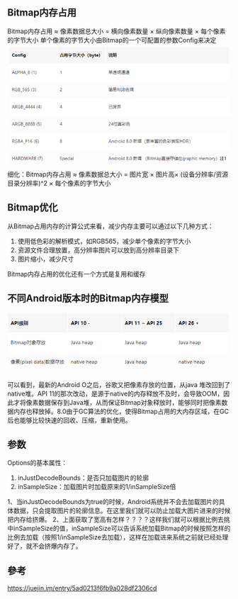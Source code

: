 ## Bitmap内存占用
Bitmap内存占用 ≈ 像素数据总大小 = 横向像素数量 × 纵向像素数量 × 每个像素的字节大小
单个像素的字节大小由Bitmap的一个可配置的参数Config来决定
![bitmap_config](/assets/bitmap_config.png)
细化：Bitmap内存占用 ≈ 像素数据总大小 = 图片宽 × 图片高× (设备分辨率/资源目录分辨率)^2 × 每个像素的字节大小

## Bitmap优化
从Bitmap占用内存的计算公式来看，减少内存主要可以通过以下几种方式：
1. 使用低色彩的解析模式，如RGB565，减少单个像素的字节大小
2. 资源文件合理放置，高分辨率图片可以放到高分辨率目录下
3. 图片缩小，减少尺寸

Bitmap内存占用的优化还有一个方式是复用和缓存

## 不同Android版本时的Bitmap内存模型
![bitmap_store](/assets/bitmap_store.png)

可以看到，最新的Android O之后，谷歌又把像素存放的位置，从java 堆改回到了 native堆。API 11的那次改动，是源于native的内存释放不及时，会导致OOM，因此才将像素数据保存到Java堆，从而保证Bitmap对象释放时，能够同时把像素数据内存也释放掉。8.0由于GC算法的优化，使得Bitmap占用的大内存区域，在GC后也能够比较快速的回收、压缩，重新使用。

## 参数
Options的基本属性：
1. inJustDecodeBounds：是否只加载图片的轮廓
2. inSampleSize：加载图片时加载原来的1/inSampleSize倍

1、当inJustDecodeBounds为true的时候，Android系统并不会去加载图片的具体数据，只会提取图片的轮廓信息。在这里我们就可以防止加载大图片进来的时候把内存给挤爆。
2、上面获取了宽高有怎样？？？？这样我们就可以根据比例去挑中inSampleSize的值，inSampleSize可以告诉系统加载Bitmap的时候按照怎样的比例去加载（按照1/inSampleSize去加载），这样在加载进来系统之前就已经处理好了，就不会挤爆内存了。


## 參考
https://juejin.im/entry/5ad0213f6fb9a028df2306cd

